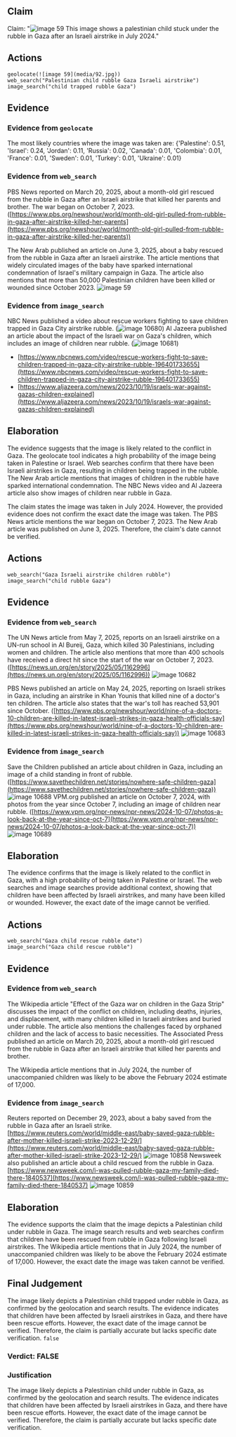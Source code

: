 ## Claim
Claim: "![image 59](media/92.jpg) This image shows a palestinian child stuck under the rubble in Gaza after an Israeli airstrike in July 2024."

## Actions
```
geolocate(![image 59](media/92.jpg))
web_search("Palestinian child rubble Gaza Israeli airstrike")
image_search("child trapped rubble Gaza")
```

## Evidence
### Evidence from `geolocate`
The most likely countries where the image was taken are: {'Palestine': 0.51, 'Israel': 0.24, 'Jordan': 0.11, 'Russia': 0.02, 'Canada': 0.01, 'Colombia': 0.01, 'France': 0.01, 'Sweden': 0.01, 'Turkey': 0.01, 'Ukraine': 0.01}

### Evidence from `web_search`
PBS News reported on March 20, 2025, about a month-old girl rescued from the rubble in Gaza after an Israeli airstrike that killed her parents and brother. The war began on October 7, 2023. ([https://www.pbs.org/newshour/world/month-old-girl-pulled-from-rubble-in-gaza-after-airstrike-killed-her-parents](https://www.pbs.org/newshour/world/month-old-girl-pulled-from-rubble-in-gaza-after-airstrike-killed-her-parents))

The New Arab published an article on June 3, 2025, about a baby rescued from the rubble in Gaza after an Israeli airstrike. The article mentions that widely circulated images of the baby have sparked international condemnation of Israel's military campaign in Gaza. The article also mentions that more than 50,000 Palestinian children have been killed or wounded since October 2023. ![image 59](media/92.jpg)

### Evidence from `image_search`
NBC News published a video about rescue workers fighting to save children trapped in Gaza City airstrike rubble. (![image 10680](media/2025-08-30_07-29-1756538962-442775.jpg)) Al Jazeera published an article about the impact of the Israeli war on Gaza's children, which includes an image of children near rubble. (![image 10681](media/2025-08-30_07-29-1756538962-705023.jpg))

*   [https://www.nbcnews.com/video/rescue-workers-fight-to-save-children-trapped-in-gaza-city-airstrike-rubble-196401733655](https://www.nbcnews.com/video/rescue-workers-fight-to-save-children-trapped-in-gaza-city-airstrike-rubble-196401733655)
*   [https://www.aljazeera.com/news/2023/10/19/israels-war-against-gazas-children-explained](https://www.aljazeera.com/news/2023/10/19/israels-war-against-gazas-children-explained)


## Elaboration
The evidence suggests that the image is likely related to the conflict in Gaza. The geolocate tool indicates a high probability of the image being taken in Palestine or Israel. Web searches confirm that there have been Israeli airstrikes in Gaza, resulting in children being trapped in the rubble. The New Arab article mentions that images of children in the rubble have sparked international condemnation. The NBC News video and Al Jazeera article also show images of children near rubble in Gaza.

The claim states the image was taken in July 2024. However, the provided evidence does not confirm the exact date the image was taken. The PBS News article mentions the war began on October 7, 2023. The New Arab article was published on June 3, 2025. Therefore, the claim's date cannot be verified.


## Actions
```
web_search("Gaza Israeli airstrike children rubble")
image_search("child rubble Gaza")
```

## Evidence
### Evidence from `web_search`
The UN News article from May 7, 2025, reports on an Israeli airstrike on a UN-run school in Al Bureij, Gaza, which killed 30 Palestinians, including women and children. The article also mentions that more than 400 schools have received a direct hit since the start of the war on October 7, 2023. ([https://news.un.org/en/story/2025/05/1162996](https://news.un.org/en/story/2025/05/1162996)) ![image 10682](media/2025-08-30_07-29-1756538980-896699.jpg)

PBS News published an article on May 24, 2025, reporting on Israeli strikes in Gaza, including an airstrike in Khan Younis that killed nine of a doctor's ten children. The article also states that the war's toll has reached 53,901 since October. ([https://www.pbs.org/newshour/world/nine-of-a-doctors-10-children-are-killed-in-latest-israeli-strikes-in-gaza-health-officials-say](https://www.pbs.org/newshour/world/nine-of-a-doctors-10-children-are-killed-in-latest-israeli-strikes-in-gaza-health-officials-say)) ![image 10683](media/2025-08-30_07-29-1756538984-121214.jpg)


### Evidence from `image_search`
Save the Children published an article about children in Gaza, including an image of a child standing in front of rubble. ([https://www.savethechildren.net/stories/nowhere-safe-children-gaza](https://www.savethechildren.net/stories/nowhere-safe-children-gaza)) ![image 10688](media/2025-08-30_07-30-1756539001-238042.jpg) VPM.org published an article on October 7, 2024, with photos from the year since October 7, including an image of children near rubble. ([https://www.vpm.org/npr-news/npr-news/2024-10-07/photos-a-look-back-at-the-year-since-oct-7](https://www.vpm.org/npr-news/npr-news/2024-10-07/photos-a-look-back-at-the-year-since-oct-7)) ![image 10689](media/2025-08-30_07-30-1756539001-597054.jpg)


## Elaboration
The evidence confirms that the image is likely related to the conflict in Gaza, with a high probability of being taken in Palestine or Israel. The web searches and image searches provide additional context, showing that children have been affected by Israeli airstrikes, and many have been killed or wounded. However, the exact date of the image cannot be verified.


## Actions
```
web_search("Gaza child rescue rubble date")
image_search("Gaza child rescue rubble")
```

## Evidence
### Evidence from `web_search`
The Wikipedia article "Effect of the Gaza war on children in the Gaza Strip" discusses the impact of the conflict on children, including deaths, injuries, and displacement, with many children killed in Israeli airstrikes and buried under rubble. The article also mentions the challenges faced by orphaned children and the lack of access to basic necessities. The Associated Press published an article on March 20, 2025, about a month-old girl rescued from the rubble in Gaza after an Israeli airstrike that killed her parents and brother.

The Wikipedia article mentions that in July 2024, the number of unaccompanied children was likely to be above the February 2024 estimate of 17,000.


### Evidence from `image_search`
Reuters reported on December 29, 2023, about a baby saved from the rubble in Gaza after an Israeli strike. [https://www.reuters.com/world/middle-east/baby-saved-gaza-rubble-after-mother-killed-israeli-strike-2023-12-29/](https://www.reuters.com/world/middle-east/baby-saved-gaza-rubble-after-mother-killed-israeli-strike-2023-12-29/) ![image 10858](media/2025-08-30_07-36-1756539389-316169.jpg) Newsweek also published an article about a child rescued from the rubble in Gaza. [https://www.newsweek.com/i-was-pulled-rubble-gaza-my-family-died-there-1840537](https://www.newsweek.com/i-was-pulled-rubble-gaza-my-family-died-there-1840537) ![image 10859](media/2025-08-30_07-36-1756539390-376818.jpg)


## Elaboration
The evidence supports the claim that the image depicts a Palestinian child under rubble in Gaza. The image search results and web searches confirm that children have been rescued from rubble in Gaza following Israeli airstrikes. The Wikipedia article mentions that in July 2024, the number of unaccompanied children was likely to be above the February 2024 estimate of 17,000. However, the exact date the image was taken cannot be verified.


## Final Judgement
The image likely depicts a Palestinian child trapped under rubble in Gaza, as confirmed by the geolocation and search results. The evidence indicates that children have been affected by Israeli airstrikes in Gaza, and there have been rescue efforts. However, the exact date of the image cannot be verified. Therefore, the claim is partially accurate but lacks specific date verification. `false`

### Verdict: FALSE

### Justification
The image likely depicts a Palestinian child under rubble in Gaza, as confirmed by the geolocation and search results. The evidence indicates that children have been affected by Israeli airstrikes in Gaza, and there have been rescue efforts. However, the exact date of the image cannot be verified. Therefore, the claim is partially accurate but lacks specific date verification.
